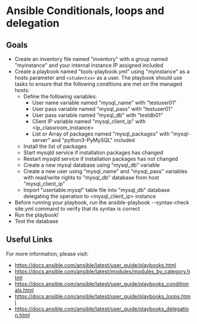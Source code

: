 # Ansible Conditionals, loops and delegation

## Goals

-   Create an inventory file named "inventory" with a group named "myinstance" and your internal instance IP assigned included
-   Create a playbook named "tools-playbook.yml" using "myinstance" as a hosts parameter and ``<studentxx>`` as a user. The playbook should use tasks to ensure that the following conditions are met on the managed hosts:
    -   Define the following variables:
        -   User name variable named "mysql_name" with "testuser01"
        -   User pass variable named "mysql_pass" with "testuser01"
        -   User pass variable named "mysql_db" with "testdb01"
        -   Client IP variable named "mysql_client_ip" with <ip_classroom_instance>
        -   List or Array of packages named "mysql_packages" with "mysql-server" and "python3-PyMySQL" included
    -   Install the list of packages
    -   Start mysqld service if installation packages has changed 
    -   Restart mysqld service if installation packages has not changed
    -   Create a new mysql database using "mysql_db" variable
    -   Create a new user using "mysql_name" and "mysql_pass" variables with read/write rights to "mysql_db" database from host "mysql_client_ip"
    -   Import "usertable.mysql" table file into "mysql_db" database delegating the operation to <mysql_client_ip> instance 
-   Before running your playbook, run the ansible-playbook --syntax-check site.yml command to verify that its syntax is correct
-   Run the playbook!
-   Test the database

## Useful Links

For more information, please visit:

-   https://docs.ansible.com/ansible/latest/user_guide/playbooks.html
-   https://docs.ansible.com/ansible/latest/modules/modules_by_category.html
-   https://docs.ansible.com/ansible/latest/user_guide/playbooks_conditionals.html
-   https://docs.ansible.com/ansible/latest/user_guide/playbooks_loops.html
-   https://docs.ansible.com/ansible/latest/user_guide/playbooks_delegation.html
